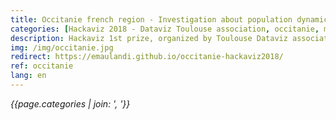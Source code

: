 ```yaml
---
title: Occitanie french region - Investigation about population dynamics
categories: [Hackaviz 2018 - Dataviz Toulouse association, occitanie, map, D3.js]
description: Hackaviz 1st prize, organized by Toulouse Dataviz association. Project in Frenc only. From population data between 1968 and 2014, let's investigate about population dynamics. 
img: /img/occitanie.jpg
redirect: https://emaulandi.github.io/occitanie-hackaviz2018/
ref: occitanie
lang: en
---
```

*{{page.categories | join: ', '}}*

